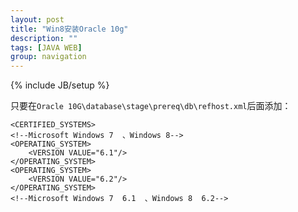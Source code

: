 ```yaml
---
layout: post
title: "Win8安装Oracle 10g"
description: ""
tags: [JAVA WEB]
group: navigation
---
```

{% include JB/setup %}  


只要在`Oracle 10G\database\stage\prereq\db\refhost.xml`后面添加：

		
	<CERTIFIED_SYSTEMS>
	<!--Microsoft Windows 7  、Windows 8-->
	<OPERATING_SYSTEM>
		<VERSION VALUE="6.1"/>
	</OPERATING_SYSTEM>
	<OPERATING_SYSTEM>
		<VERSION VALUE="6.2"/>
	</OPERATING_SYSTEM>
	<!--Microsoft Windows 7  6.1  、Windows 8  6.2-->


